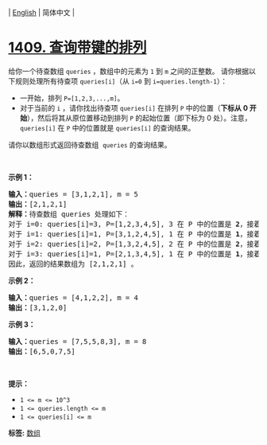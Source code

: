 | [English](README_EN.md) | 简体中文 |

# [1409. 查询带键的排列](https://leetcode-cn.com/problems/queries-on-a-permutation-with-key)
<p>给你一个待查数组 <code>queries</code> ，数组中的元素为 <code>1</code> 到 <code>m</code> 之间的正整数。 请你根据以下规则处理所有待查项 <code>queries[i]</code>（从 <code>i=0</code> 到 <code>i=queries.length-1</code>）：</p>

<ul>
	<li>一开始，排列 <code>P=[1,2,3,...,m]</code>。</li>
	<li>对于当前的 <code>i</code> ，请你找出待查项 <code>queries[i]</code> 在排列 <code>P</code> 中的位置（<strong>下标从 0 开始</strong>），然后将其从原位置移动到排列 <code>P</code> 的起始位置（即下标为 0 处）。注意， <code>queries[i]</code> 在 <code>P</code> 中的位置就是 <code>queries[i]</code> 的查询结果。</li>
</ul>

<p>请你以数组形式返回待查数组&nbsp; <code>queries</code> 的查询结果。</p>

<p>&nbsp;</p>

<p><strong>示例 1：</strong></p>

<pre><strong>输入：</strong>queries = [3,1,2,1], m = 5
<strong>输出：</strong>[2,1,2,1] 
<strong>解释：</strong>待查数组 queries 处理如下：
对于 i=0: queries[i]=3, P=[1,2,3,4,5], 3 在 P 中的位置是 <strong>2</strong>，接着我们把 3 移动到 P 的起始位置，得到 P=[3,1,2,4,5] 。
对于 i=1: queries[i]=1, P=[3,1,2,4,5], 1 在 P 中的位置是 <strong>1</strong>，接着我们把 1 移动到 P 的起始位置，得到 P=[1,3,2,4,5] 。 
对于 i=2: queries[i]=2, P=[1,3,2,4,5], 2 在 P 中的位置是 <strong>2</strong>，接着我们把 2 移动到 P 的起始位置，得到 P=[2,1,3,4,5] 。
对于 i=3: queries[i]=1, P=[2,1,3,4,5], 1 在 P 中的位置是 <strong>1</strong>，接着我们把 1 移动到 P 的起始位置，得到 P=[1,2,3,4,5] 。 
因此，返回的结果数组为 [2,1,2,1] 。  
</pre>

<p><strong>示例 2：</strong></p>

<pre><strong>输入：</strong>queries = [4,1,2,2], m = 4
<strong>输出：</strong>[3,1,2,0]
</pre>

<p><strong>示例 3：</strong></p>

<pre><strong>输入：</strong>queries = [7,5,5,8,3], m = 8
<strong>输出：</strong>[6,5,0,7,5]
</pre>

<p>&nbsp;</p>

<p><strong>提示：</strong></p>

<ul>
	<li><code>1 &lt;= m &lt;= 10^3</code></li>
	<li><code>1 &lt;= queries.length &lt;= m</code></li>
	<li><code>1 &lt;= queries[i] &lt;= m</code></li>
</ul>

**标签:**  [数组](https://leetcode-cn.com/tag/array) 